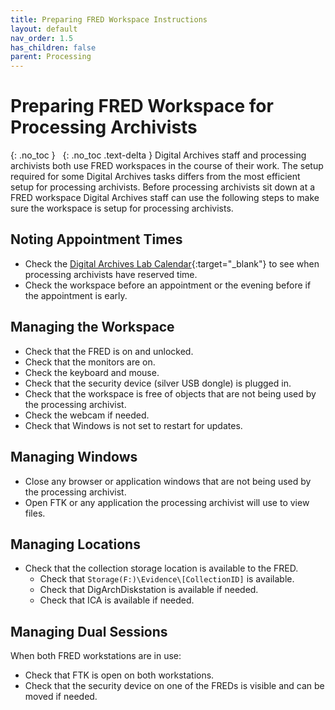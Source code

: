 ```yaml
---
title: Preparing FRED Workspace Instructions
layout: default
nav_order: 1.5
has_children: false
parent: Processing
---
```


# Preparing FRED Workspace for Processing Archivists
{: .no_toc }
&nbsp;
{: .no_toc .text-delta }
Digital Archives staff and processing archivists both use FRED workspaces in the course of their work. The setup required for some Digital Archives tasks differs from the most efficient setup for processing archivists. 
Before processing archivists sit down at a FRED workspace Digital Archives staff can use the following steps to make sure the workspace is setup for processing archivists.

## Noting Appointment Times
 * Check the [Digital Archives Lab Calendar](https://calendar.google.com/calendar/u/0?cid=Y19mbjYzaTM1aGVnZWduaGhmaGtiZzg0aGozb0Bncm91cC5jYWxlbmRhci5nb29nbGUuY29t){:target="_blank"} to see when processing archivists have reserved time.
 * Check the workspace before an appointment or the evening before if the appointment is early.

## Managing the Workspace
* Check that the FRED is on and unlocked.
* Check that the monitors are on.
* Check the keyboard and mouse.
* Check that the security device (silver USB dongle) is plugged in.
* Check that the workspace is free of objects that are not being used by the processing archivist.
* Check the webcam if needed.
* Check that Windows is not set to restart for updates.

## Managing Windows  
 * Close any browser or application windows that are not being used by the processing archivist.
 * Open FTK or any application the processing archivist will use to view files.

## Managing Locations
 * Check that the collection storage location is available to the FRED.
    * Check that ```Storage(F:)\Evidence\[CollectionID]``` is available.
    * Check that DigArchDiskstation is available if needed.
    * Check that ICA is available if needed.

## Managing Dual Sessions
When both FRED workstations are in use:
* Check that FTK is open on both workstations.
* Check that the security device on one of the FREDs is visible and can be moved if needed.
